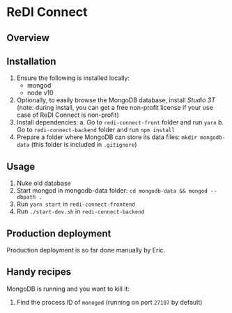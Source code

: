 # ReDI Connect

## Overview


## Installation
1. Ensure the following is installed locally:
   - mongod
   - node v10
2. Optionally, to easily browse the MongoDB database, install *Studio 3T* (note: during install, you can get a free non-profit license if your use case of ReDI Connect is non-profit)
3. Install dependencies:
   a. Go to `redi-connect-front` folder and run `yarn`
   b. Go to `redi-connect-backend` folder and run `npm install`
4. Prepare a folder where MongoDB can store its data files: `mkdir mongodb-data` (this folder is included in `.gitignore`)

## Usage
1. Nuke old database
2. Start mongod in mongodb-data folder: `cd mongodb-data && mongod --dbpath .`
3. Run `yarn start` in `redi-connect-frontend`
4. Run `./start-dev.sh` in `redi-connect-backend`

## Production deployment
Production deployment is so far done manually by Eric.

## Handy recipes
MongoDB is running and you want to kill it:
1. Find the process ID of `monogod` (running on port `27107` by default)